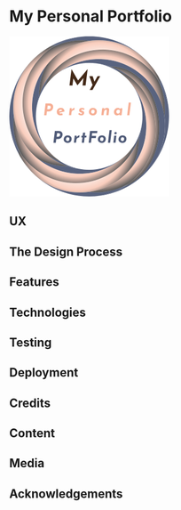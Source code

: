 # My Personal Portfolio

![My Personal Portfolio brand Logo](assets/logo/my_personal_portfolio_brand_logo.svg)

## UX

## The Design Process

## Features

## Technologies

## Testing

## Deployment

## Credits

## Content

## Media

## Acknowledgements
